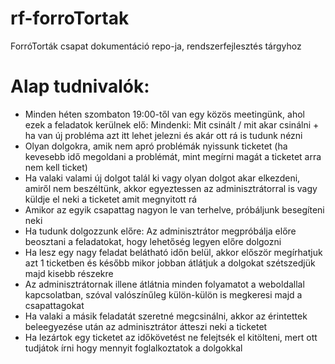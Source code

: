 # rf-forroTortak
ForróTorták csapat dokumentáció repo-ja, rendszerfejlesztés tárgyhoz

# Alap tudnivalók:
- Minden héten szombaton 19:00-től van egy közös meetingünk, ahol ezek a feladatok kerülnek elő: Mindenki: Mit csinált / mit akar csinálni + ha van új probléma azt itt lehet jelezni és akár ott rá is tudunk nézni
- Olyan dolgokra, amik nem apró problémák nyissunk ticketet (ha kevesebb idő megoldani a problémát, mint megírni magát a ticketet arra nem kell ticket)
- Ha valaki valami új dolgot talál ki vagy olyan dolgot akar elkezdeni, amiről nem beszéltünk, akkor egyeztessen az adminisztrátorral is vagy küldje el neki a ticketet amit megnyitott rá
- Amikor az egyik csapattag nagyon le van terhelve, próbáljunk besegíteni neki
- Ha tudunk dolgozzunk előre: Az adminisztrátor megpróbálja előre beosztani a feladatokat, hogy lehetőség legyen előre dolgozni
- Ha lesz egy nagy feladat belátható időn belül, akkor először megírhatjuk azt 1 ticketben és később mikor jobban átlátjuk a dolgokat szétszedjük majd kisebb részekre
- Az adminisztrátornak illene átlátnia minden folyamatot a weboldallal kapcsolatban, szóval valószínűleg külön-külön is megkeresi majd a csapattagokat
- Ha valaki a másik feladatát szeretné megcsinálni, akkor az érintettek beleegyezése után az adminisztrátor átteszi neki a ticketet
- Ha lezártok egy ticketet az időkövetést ne felejtsék el kitölteni, mert ott tudjátok írni hogy mennyit foglalkoztatok a dolgokkal

